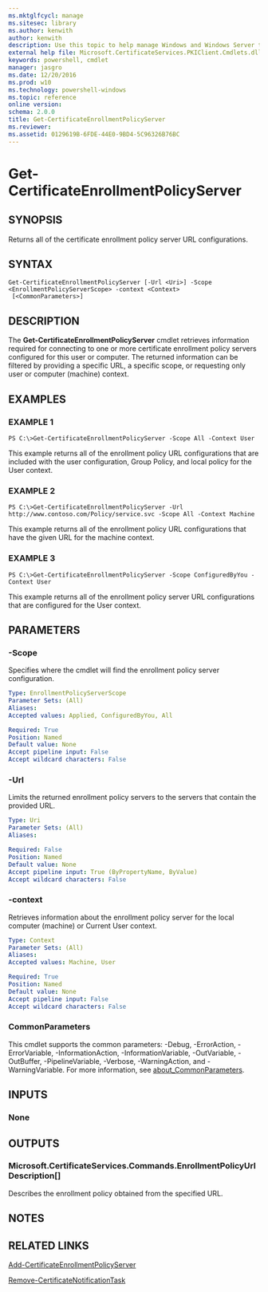 ```yaml
---
ms.mktglfcycl: manage
ms.sitesec: library
ms.author: kenwith
author: kenwith
description: Use this topic to help manage Windows and Windows Server technologies with Windows PowerShell.
external help file: Microsoft.CertificateServices.PKIClient.Cmdlets.dll-Help.xml
keywords: powershell, cmdlet
manager: jasgro
ms.date: 12/20/2016
ms.prod: w10
ms.technology: powershell-windows
ms.topic: reference
online version: 
schema: 2.0.0
title: Get-CertificateEnrollmentPolicyServer
ms.reviewer:
ms.assetid: 0129619B-6FDE-44E0-9BD4-5C96326B76BC
---
```


# Get-CertificateEnrollmentPolicyServer

## SYNOPSIS
Returns all of the certificate enrollment policy server URL configurations.

## SYNTAX

```
Get-CertificateEnrollmentPolicyServer [-Url <Uri>] -Scope <EnrollmentPolicyServerScope> -context <Context>
 [<CommonParameters>]
```

## DESCRIPTION
The **Get-CertificateEnrollmentPolicyServer** cmdlet retrieves information required for connecting to one or more certificate enrollment policy servers configured for this user or computer.
The returned information can be filtered by providing a specific URL, a specific scope, or requesting only user or computer (machine) context.

## EXAMPLES

### EXAMPLE 1
```
PS C:\>Get-CertificateEnrollmentPolicyServer -Scope All -Context User
```

This example returns all of the enrollment policy URL configurations that are included with the user configuration, Group Policy, and local policy for the User context.

### EXAMPLE 2
```
PS C:\>Get-CertificateEnrollmentPolicyServer -Url http://www.contoso.com/Policy/service.svc -Scope All -Context Machine
```

This example returns all of the enrollment policy URL configurations that have the given URL for the machine context.

### EXAMPLE 3
```
PS C:\>Get-CertificateEnrollmentPolicyServer -Scope ConfiguredByYou -Context User
```

This example returns all of the enrollment policy server URL configurations that are configured for the User context.

## PARAMETERS

### -Scope
Specifies where the cmdlet will find the enrollment policy server configuration.

```yaml
Type: EnrollmentPolicyServerScope
Parameter Sets: (All)
Aliases: 
Accepted values: Applied, ConfiguredByYou, All

Required: True
Position: Named
Default value: None
Accept pipeline input: False
Accept wildcard characters: False
```

### -Url
Limits the returned enrollment policy servers to the servers that contain the provided URL.

```yaml
Type: Uri
Parameter Sets: (All)
Aliases: 

Required: False
Position: Named
Default value: None
Accept pipeline input: True (ByPropertyName, ByValue)
Accept wildcard characters: False
```

### -context
Retrieves information about the enrollment policy server for the local computer (machine) or Current User context.

```yaml
Type: Context
Parameter Sets: (All)
Aliases: 
Accepted values: Machine, User

Required: True
Position: Named
Default value: None
Accept pipeline input: False
Accept wildcard characters: False
```

### CommonParameters
This cmdlet supports the common parameters: -Debug, -ErrorAction, -ErrorVariable, -InformationAction, -InformationVariable, -OutVariable, -OutBuffer, -PipelineVariable, -Verbose, -WarningAction, and -WarningVariable. For more information, see [about_CommonParameters](http://go.microsoft.com/fwlink/?LinkID=113216).

## INPUTS

### None

## OUTPUTS

### Microsoft.CertificateServices.Commands.EnrollmentPolicyUrlDescription[]
Describes the enrollment policy obtained from the specified URL.

## NOTES

## RELATED LINKS

[Add-CertificateEnrollmentPolicyServer](./Add-CertificateEnrollmentPolicyServer.md)

[Remove-CertificateNotificationTask](./Remove-CertificateNotificationTask.md)

